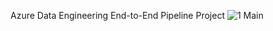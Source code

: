 Azure Data Engineering End-to-End Pipeline Project
![1  Main](https://github.com/user-attachments/assets/c3ae66a9-1257-4d64-b5ae-2f217b6b7963)
